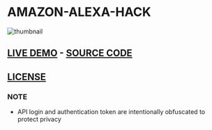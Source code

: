 # **AMAZON-ALEXA-HACK**
![thumbnail](https://lifeboat.com/images/alexa.big.jpg)
## [LIVE DEMO](https://previews.123rf.com/images/jirsak/jirsak1212/jirsak121200011/16638228-printed-html-code-of-website-internet-page-under-construction-construction-worker-figurines-working-.jpg)    -     [SOURCE CODE](https://github.com/chrisjim316/Amazon-Alexa-Hack)
## [LICENSE](https://github.com/chrisjim316/Amazon-Alexa-Hack/blob/master/LICENSE)

### **NOTE** 
- API login and authentication token are intentionally obfuscated to protect privacy 
